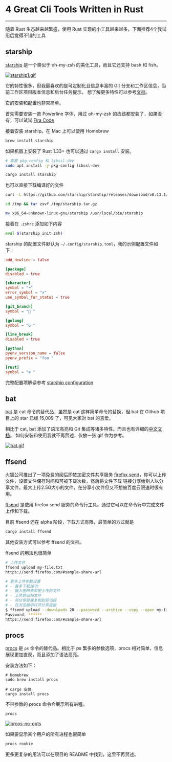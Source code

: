 # 4 Great Cli Tools Written in Rust

---


随着 Rust 生态越来越繁盛，使用 Rust 实现的小工具越来越多，下面推荐4个我试用后觉得不错的工具

## starship

[starship](https://starship.rs/) 是一个类似于 oh-my-zsh 的美化工具，而且它还支持 bash 和 fish。

[![starship1.gif](https://i.postimg.cc/d3Wfz4w2/starship1.gif)](https://postimg.cc/vxVXn71T)

它的特性很多，但我最喜欢的是可定制化且信息丰富的 Git 分支和工作区信息，当前工作区项目版本信息和后台任务提示。
想了解更多特性可以参考[文档](https://starship.rs/guide/#%F0%9F%8D%AC-features)。

它的安装和配置也非常简单。

首先需要安装一款 Powerline 字体，用过 oh-my-zsh 的应该都安装了，如果没有，可以试试 [Fira Code](https://github.com/tonsky/FiraCode)

接着安装 starship。在 Mac 上可以使用 Homebrew

```bash
brew install starship
```

如果机器上安装了 Rust 1.33+ 也可以通过 `cargo install` 安装。

```bash
# 需要 pkg-config 和 libssl-dev
sudo apt install -y pkg-config libssl-dev

cargo install starship
```

也可以直接下载编译好的文件

```bash
curl -L https://github.com/starship/starship/releases/download/v0.13.1/starship-v0.13.1-x86_64-unknown-linux-gnu.tar.gz -o /tmp/starship.tar.gz

cd /tmp && tar zxvf /tmp/starship.tar.gz

mv x86_64-unknown-linux-gnu/starship /usr/local/bin/starship
```

接着在 `.zshrc` 添加如下内容

```bash
eval $(starship init zsh)
```

starship 的配置文件默认为 `~/.config/starship.toml`，我的示例配置文件如下：

```toml
add_newline = false

[package]
disabled = true

[character]
symbol = "➜"
error_symbol = "✗"
use_symbol_for_status = true

[git_branch]
symbol = "🌱 "

[golang]
symbol = "G "

[line_break]
disabled = true

[python]
pyenv_version_name = false
pyenv_prefix = "foo "

[rust]
symbol = "⚙️ "
```

完整配置项解读参考 [starship configuration](https://starship.rs/config/#prompt)

## bat

[bat](https://github.com/sharkdp/bat) 是 cat 命令的替代品，虽然是 cat 这样简单命令的替换，但 bat 在 Github 项目上的 star 已经 15,009 了，可见大家对 bat 的喜爱。

相比于 cat, bat 添加了语法高亮和 Git 集成等诸多特性。而且也有详细的[中文文档](https://github.com/chinanf-boy/bat-zh)。
如何安装和使用我就不再赘述，仅放一张 gif 作为参考。

[![bat.gif](https://i.postimg.cc/CxjKVqnZ/bat.gif)](https://postimg.cc/hXtnLhrg)

## ffsend

火狐公司推出了一项免费的阅后即焚加密文件共享服务 [firefox send](https://send.firefox.com/)，你可以上传文件，设置文件保存时间和可被下载次数，然后将文件下载
链接分享给别人以分享文件。最大上传2.5G大小的文件，在分享小文件但又不想被百度云限速时很有用。

[ffsend](https://github.com/timvisee/ffsend) 是使用 firefox send 服务的命令行工具。通过它可以在命令行中完成文件上传和下载。

目前 ffsend 还在 alpha 阶段，下载方式有限，最简单的方式就是

```bash
cargo install ffsend
```

其他安装方式可以参考 ffsend 的文档。

ffsend 的用法也很简单

```bash
# 上传文件
ffsend upload my-file.txt
https://send.firefox.com/#sample-share-url

# 更多上传参数设置
# - 最多下载20次
# - 输入密码来加密上传的文件
# - 上传前归档文件
# - 将分享链接复制到剪切板
# - 在浏览器中打开分享链接
$ ffsend upload --downloads 20 --password --archive --copy --open my-file.txt
Password: ******
https://send.firefox.com/#sample-share-url
```

## procs

[procs](https://github.com/dalance/procs) 是 `ps` 命令的替代品。相比于 ps 繁多的参数选项，procs 相对简单，信息展现更加直观，而且添加了语法高亮。

安装方法如下：

```
# homebrew
sudo brew install procs

# cargo 安装
cargo install procs
```

不带参数的 procs 命令会展示所有进程。

```bash
procs
```

[![prcos-no-opts](https://user-images.githubusercontent.com/4331004/55446625-5e5fce00-55fb-11e9-8914-69e8640d89d7.png)](https://user-images.githubusercontent.com/4331004/55446625-5e5fce00-55fb-11e9-8914-69e8640d89d7.png)

如果要显示某个用户的所有进程也很简单

```bash
procs rookie
```

更多更复杂的用法可以在项目的 README 中找到，这里不再赘述。